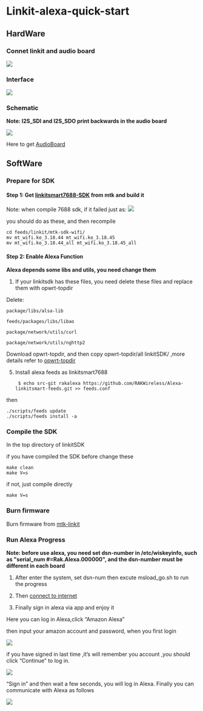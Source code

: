 # Linkit-alexa-quick-start

## HardWare

### Connet linkit and audio board

![](https://github.com/RAKWireless/linkit-alexa-quick-start/raw/master/img/linkit-alexa/linkit-audio-connect.png)

### Interface

![](https://github.com/RAKWireless/linkit-alexa-quick-start/raw/master/img/linkit-alexa/interface.png)

### Schematic

**Note: I2S_SDI and I2S_SDO print backwards in the audio board**

![](https://github.com/RAKWireless/linkit-alexa-quick-start/raw/master/img/linkit-alexa/connect-pin.png)


Here to get [AudioBoard](https://www.aliexpress.com/store/product/WisCore-Open-Source-Hardware-Module-built-in-Amazon-Alexa-Voice-Service-function-Compatible-with-Raspberry-Pi/2805180_32811396241.html?spm=2114.12010608.0.0.3tOvIP)<br>


## SoftWare

### Prepare for SDK

#### Step 1: Get [linkitsmart7688-SDK](https://github.com/MediaTek-Labs/linkit-smart-7688-feed) from mtk and build it

Note: when compile 7688 sdk, if it failed just as:
![](https://github.com/RAKWireless/linkit-alexa-quick-start/raw/master/img/linkit-alexa/mtk-compile-wrong.png)

you should do as these, and then recompile

	cd feeds/linkit/mtk-sdk-wifi/
	mv mt_wifi.ko_3.18.44 mt_wifi.ko_3.18.45
	mv mt_wifi.ko_3.18.44_all mt_wifi.ko_3.18.45_all

#### Step 2: Enable Alexa Function

**Alexa depends some libs and utils, you need change them**

1. If your linkitsdk has these files, you need delete these files and replace them with opwrt-topdir

Delete:

	package/libs/alsa-lib 

	feeds/packages/libs/libao
	
	package/network/utils/curl
	
	package/network/utils/nghttp2

Download opwrt-topdir, and then copy opwrt-topdir/all linkitSDK/ ,more details refer to [opwrt-topdir](https://github.com/RAKWireless/linkit-alexa-quick-start/tree/master/opwrt-topdir)

5. Install alexa feeds as linkitsmart7688

		$ echo src-git rakalexa https://github.com/RAKWireless/Alexa-linkitsmart-feeds.git >> feeds.conf

then 

	./scripts/feeds update
	./scripts/feeds install -a

### Compile the SDK
In the top directory of linkitSDK

if you have compiled the SDK before change these

	make clean
	make V=s

if not, just compile directly

	make V=s

### Burn firmware 

Burn firmware from [mtk-linkit](https://docs.labs.mediatek.com/resource/linkit-smart-7688/search?q=burn+firmware)

### Run Alexa Progress

**Note: before use alexa, you need set dsn-number in /etc/wiskeyinfo, such as "serial_num #=Rak.Alexa.000000", and the dsn-number must be different in each board**

1. After enter the system, set dsn-num then excute msload_go.sh to run the progress

2. Then [connect to internet](https://docs.labs.mediatek.com/resource/linkit-smart-7688/en/get-started/get-started-with-the-linkit-smart-7688-development-board/connect-to-the-internet)

3. Finally sign in alexa via app and enjoy it

Here you can log in Alexa,click “Amazon Alexa” 
   
   then input your amazon account and password, when you first login

![](https://github.com/RAKWireless/wiscore/raw/master/img/app/wiscore_app17.png)

   if you have signed in last time ,it’s will remember you account ,you should click “Continue” to log in.

![](https://github.com/RAKWireless/wiscore/raw/master/img/app/wiscore_app21.png)

   “Sign in” and then wait a few seconds, you will log in Alexa. Finally you can communicate with Alexa as follows

![](https://github.com/RAKWireless/wiscore/raw/master/img/app/wiscore_app22.png)
